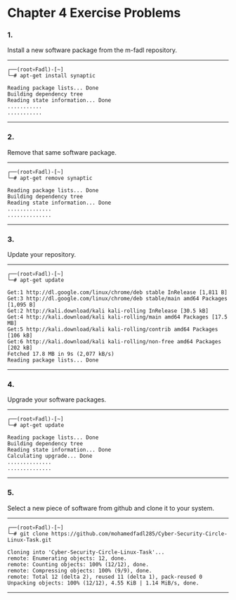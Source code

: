 # Chapter 4 Exercise Problems

### 1.

Install a new software package from the m-fadl repository.

---

```shell
┌──(root💀Fadl)-[~]
└─# apt-get install synaptic

Reading package lists... Done
Building dependency tree
Reading state information... Done
...........
...........
```

---

### 2.

Remove that same software package.

---

```shell
┌──(root💀Fadl)-[~]
└─# apt-get remove synaptic

Reading package lists... Done
Building dependency tree
Reading state information... Done
..............
..............
```

---

### 3.

Update your repository.

---

```shell
┌──(root💀Fadl)-[~]
└─# apt-get update

Get:1 http://dl.google.com/linux/chrome/deb stable InRelease [1,811 B]
Get:3 http://dl.google.com/linux/chrome/deb stable/main amd64 Packages [1,095 B]
Get:2 http://kali.download/kali kali-rolling InRelease [30.5 kB]
Get:4 http://kali.download/kali kali-rolling/main amd64 Packages [17.5 MB]
Get:5 http://kali.download/kali kali-rolling/contrib amd64 Packages [106 kB]
Get:6 http://kali.download/kali kali-rolling/non-free amd64 Packages [202 kB]
Fetched 17.8 MB in 9s (2,077 kB/s)
Reading package lists... Done
```

---

### 4.

Upgrade your software packages.

---

```shell
┌──(root💀Fadl)-[~]
└─# apt-get update

Reading package lists... Done
Building dependency tree
Reading state information... Done
Calculating upgrade... Done
..............
..............

```

---

### 5.

Select a new piece of software from github and clone it to your system.

---

```shell
┌──(root💀Fadl)-[~]
└─# git clone https://github.com/mohamedfadl285/Cyber-Security-Circle-Linux-Task.git

Cloning into 'Cyber-Security-Circle-Linux-Task'...
remote: Enumerating objects: 12, done.
remote: Counting objects: 100% (12/12), done.
remote: Compressing objects: 100% (9/9), done.
remote: Total 12 (delta 2), reused 11 (delta 1), pack-reused 0
Unpacking objects: 100% (12/12), 4.55 KiB | 1.14 MiB/s, done.
```

---
